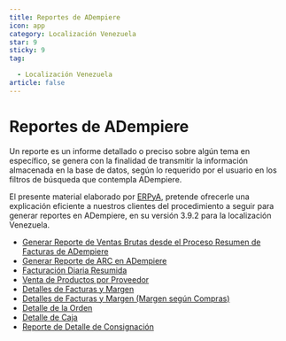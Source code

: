 ```yaml
---
title: Reportes de ADempiere
icon: app
category: Localización Venezuela
star: 9
sticky: 9
tag:

  - Localización Venezuela
article: false
---
```


**Reportes de ADempiere**
=========================

Un reporte es un informe detallado o preciso sobre algún tema en específico, se genera con la finalidad de transmitir la información almacenada en la base de datos, según lo requerido por el usuario en los filtros de búsqueda que contempla ADempiere.

El presente material elaborado por [ERPyA](http://erpya.com), pretende ofrecerle una explicación eficiente a nuestros clientes del procedimiento a seguir para generar reportes en ADempiere, en su versión 3.9.2 para la localización Venezuela.

- [Generar Reporte de Ventas Brutas desde el Proceso Resumen de Facturas de ADempiere](../report/gross-sales-report/README.md)
- [Generar Reporte de ARC en ADempiere](../report/arc-report/README.md)
- [Facturación Diaria Resumida](summary-daily-billing)
- [Venta de Productos por Proveedor](sale-of-products-by-supplier)
- [Detalles de Facturas y Margen](invoice-details-and-margin)
- [Detalles de Facturas y Margen (Margen según Compras)](details-of-invoices-and-margin-according-to-purchases)
- [Detalle de la Orden](order-detail)
- [Detalle de Caja](cash-detail-report)
- [Reporte de Detalle de Consignación](consignment-detail-report)
